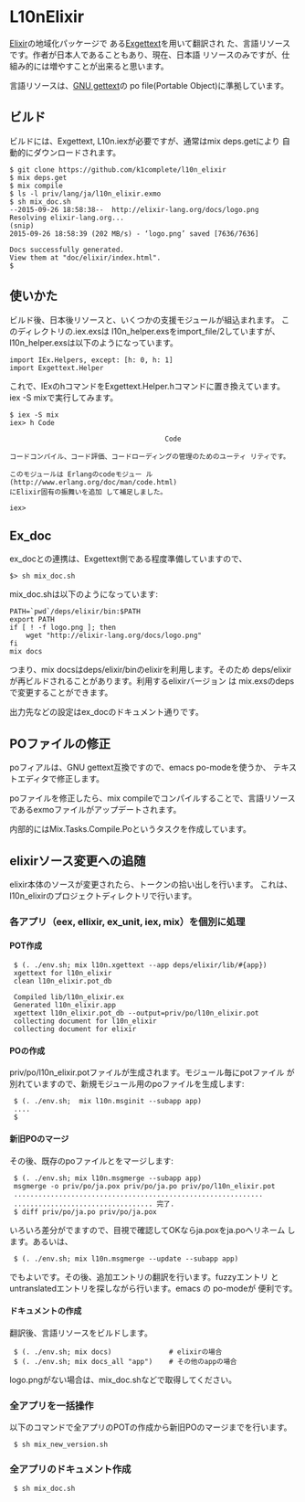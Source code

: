 L10nElixir
==========

[Elixir](http://elixir-lang.com/docs/stable/elixir)の地域化パッケージで
ある[Exgettext](http://github.com/k1complete/exgettext)を用いて翻訳され
た、言語リソースです。作者が日本人であることもあり、現在、日本語
リソースのみですが、仕組み的には増やすことが出来ると思います。

言語リソースは、[GNU gettext](https://www.gnu.org/software/gettext/)の
po file(Portable Object)に準拠しています。

ビルド
------

ビルドには、Exgettext, L10n.iexが必要ですが、通常はmix deps.getにより
自動的にダウンロードされます。

    $ git clone https://github.com/k1complete/l10n_elixir
    $ mix deps.get
    $ mix compile
    $ ls -l priv/lang/ja/l10n_elixir.exmo
    $ sh mix_doc.sh
    --2015-09-26 18:58:38--  http://elixir-lang.org/docs/logo.png
    Resolving elixir-lang.org...
    (snip)
    2015-09-26 18:58:39 (202 MB/s) - ‘logo.png’ saved [7636/7636]

    Docs successfully generated.
    View them at "doc/elixir/index.html".
    $

使いかた
--------

ビルド後、日本後リソースと、いくつかの支援モジュールが組込まれます。
このディレクトリの.iex.exsは l10n_helper.exsをimport_file/2していますが、
l10n_helper.exsは以下のようになっています。

    import IEx.Helpers, except: [h: 0, h: 1]
    import Exgettext.Helper

これで、IExのhコマンドをExgettext.Helper.hコマンドに置き換えています。
iex -S mixで実行してみます。

    $ iex -S mix
    iex> h Code

                                          Code

    コードコンパイル、コード評価、コードローディングの管理のためのユーティ リティです。

    このモジュールは Erlangのcodeモジュー ル (http://www.erlang.org/doc/man/code.html)
    にElixir固有の振舞いを追加 して補足しました。

    iex>


Ex_doc
-------

ex_docとの連携は、Exgettext側である程度準備していますので、

    $> sh mix_doc.sh

mix_doc.shは以下のようになっています:

    PATH=`pwd`/deps/elixir/bin:$PATH
    export PATH
    if [ ! -f logo.png ]; then
        wget "http://elixir-lang.org/docs/logo.png"
    fi
    mix docs

つまり、mix docsはdeps/elixir/binのelixirを利用します。そのため
deps/elixirが再ビルドされることがあります。利用するelixirバージョン
は mix.exsのdepsで変更することができます。

出力先などの設定はex_docのドキュメント通りです。

POファイルの修正
----------------

poフィアルは、GNU gettext互換ですので、emacs po-modeを使うか、
テキストエディタで修正します。

poファイルを修正したら、mix compileでコンパイルすることで、言語リソース
であるexmoファイルがアップデートされます。

内部的にはMix.Tasks.Compile.Poというタスクを作成しています。

elixirソース変更への追随
------------------------

elixir本体のソースが変更されたら、トークンの拾い出しを行います。
これは、l10n_elixirのプロジェクトディレクトリで行います。

### 各アプリ（eex, ellixir, ex_unit, iex, mix）を個別に処理

#### POT作成

     $ (. ./env.sh; mix l10n.xgettext --app deps/elixir/lib/#{app})
     xgettext for l10n_elixir
     clean l10n_elixir.pot_db

     Compiled lib/l10n_elixir.ex
     Generated l10n_elixir.app
     xgettext l10n_elixir.pot_db --output=priv/po/l10n_elixir.pot
     collecting document for l10n_elixir
     collecting document for elixir

#### POの作成
priv/po/l10n_elixir.potファイルが生成されます。モジュール毎にpotファイル
が別れていますので、新規モジュール用のpoファイルを生成します:

     $ (. ./env.sh;  mix l10n.msginit --subapp app)
     ....
     $

#### 新旧POのマージ

その後、既存のpoファイルとをマージします:

     $ (. ./env.sh; mix l10n.msgmerge --subapp app)
     msgmerge -o priv/po/ja.pox priv/po/ja.po priv/po/l10n_elixir.pot
     .............................................................
     .................................. 完了.
     $ diff priv/po/ja.po priv/po/ja.pox

いろいろ差分がでますので、目視で確認してOKならja.poxをja.poへリネーム
します。あるいは、

     $ (. ./env.sh; mix l10n.msgmerge --update --subapp app)

でもよいです。その後、追加エントリの翻訳を行います。fuzzyエントリ
とuntranslatedエントリを探しながら行います。emacs の po-modeが
便利です。

#### ドキュメントの作成

翻訳後、言語リソースをビルドします。

     $ (. ./env.sh; mix docs)              # elixirの場合
     $ (. ./env.sh; mix docs_all "app")    # その他のappの場合

logo.pngがない場合は、mix_doc.shなどで取得してください。

### 全アプリを一括操作

以下のコマンドで全アプリのPOTの作成から新旧POのマージまでを行います。

     $ sh mix_new_version.sh

### 全アプリのドキュメント作成

     $ sh mix_doc.sh
